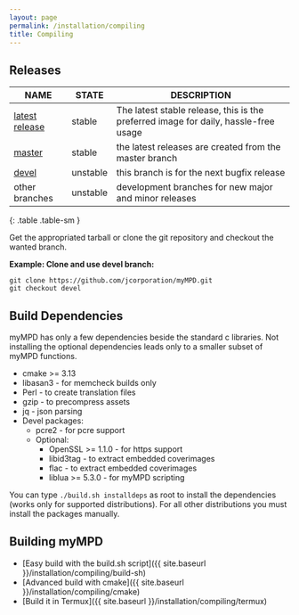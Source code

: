 ```yaml
---
layout: page
permalink: /installation/compiling
title: Compiling
---
```


## Releases

| NAME | STATE | DESCRIPTION |
| ---- | ----- | ----------- |
| [latest release](https://github.com/jcorporation/myMPD/releases/latest) | stable | The latest stable release, this is the preferred image for daily, hassle-free usage |
| [master](https://github.com/jcorporation/myMPD/tree/master) | stable | the latest releases are created from the master branch |
| [devel](https://github.com/jcorporation/myMPD/tree/devel) | unstable | this branch is for the next bugfix release |
| other branches | unstable | development branches for new major and minor releases |
{: .table .table-sm }

Get the appropriated tarball or clone the git repository and checkout the wanted branch.

**Example: Clone and use devel branch:**

```
git clone https://github.com/jcorporation/myMPD.git
git checkout devel
```

## Build Dependencies

myMPD has only a few dependencies beside the standard c libraries. Not installing the optional dependencies leads only to a smaller subset of myMPD functions.

- cmake >= 3.13
- libasan3 - for memcheck builds only
- Perl - to create translation files
- gzip - to precompress assets
- jq - json parsing
- Devel packages:
  - pcre2 - for pcre support
  - Optional: 
    - OpenSSL >= 1.1.0 - for https support
    - libid3tag - to extract embedded coverimages
    - flac - to extract embedded coverimages
    - liblua >= 5.3.0 - for myMPD scripting

You can type `./build.sh installdeps` as root to install the dependencies (works only for supported distributions). For all other distributions you must install the packages manually.

## Building myMPD

- [Easy build with the build.sh script]({{ site.baseurl }}/installation/compiling/build-sh)
- [Advanced build with cmake]({{ site.baseurl }}/installation/compiling/cmake)
- [Build it in Termux]({{ site.baseurl }}/installation/compiling/termux)

